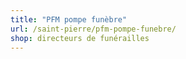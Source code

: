 ```yaml
---
title: "PFM pompe funèbre"
url: /saint-pierre/pfm-pompe-funebre/
shop: directeurs de funérailles
---
```

